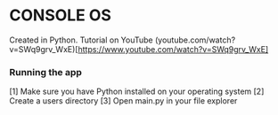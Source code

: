 # CONSOLE OS
Created in Python.
Tutorial on YouTube (youtube.com/watch?v=SWq9grv_WxE)[https://www.youtube.com/watch?v=SWq9grv_WxE]

### Running the app
[1] Make sure you have Python installed on your operating system
[2] Create a users directory
[3] Open main.py in your file explorer